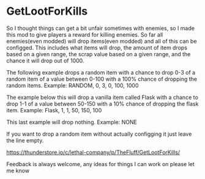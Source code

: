 # GetLootForKills

So I thought things can get a bit unfair sometimes with enemies, so I made this mod to give players a reward for killing enemies.
So far all enemies(even modded) will drop items(even modded) and all of this can be configged. This includes what items will drop, the amount of item drops based on a given range, the scrap value based on a given range, and the chance it will drop out of 1000.

The following example drops a random item with a chance to drop 0-3 of a random item of a value between 0-100 with a 100% chance of dropping the random items. Example: RANDOM, 0, 3, 0, 100, 1000

The example below this will drop a vanilla item called Flask with a chance to drop 1-1 of a value between 50-150 with a 10% chance of dropping the flask item. Example: Flask, 1, 1, 50, 150, 100

This last example will drop nothing. Example: NONE

If you want to drop a random item without actually configging it just leave the line empty.

https://thunderstore.io/c/lethal-company/p/TheFluff/GetLootForKills/

Feedback is always welcome, any ideas for things I can work on please let me know
